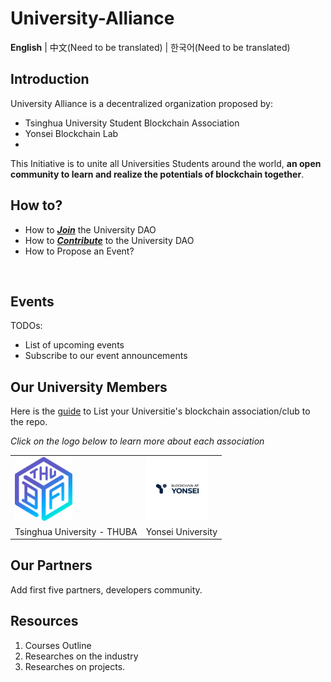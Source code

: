 # University-Alliance

**English** | 中文(Need to be translated) | 한국어(Need to be translated)

## Introduction

University Alliance is a decentralized organization proposed by:
- Tsinghua University Student Blockchain Association
- Yonsei Blockchain Lab
- 
This Initiative is to unite all Universities Students around the world, **an open community to learn and realize the potentials of blockchain together**.

## How to?
- How to [***Join***](./Guides/How_to_Join_University_DAO.md) the University DAO
- How to [***Contribute***](./Guides/How_to_Contribute_to_University_DAO.md) to the University DAO
- How to Propose an Event?

<br>

## Events

TODOs:
- List of upcoming events
- Subscribe to our event announcements

## Our University Members

Here is the [guide](./Guides/How_to_Join_University_DAO.md) to List your Universitie's blockchain association/club to the repo.

*Click on the logo below to learn more about each association*

<table>
	<tr>
		<td>
			<a href="https://thublockchain.org/">
        		<img src="./Assets/Logos/Tsinghua_University.jpg" alt="Tsinghua_University" style="zoom:10%;"/>
      		</a>
		</td>
		<td>
      		<a href="https://yonseiblockchainlab.com/">
        		<img src="./Assets/Logos/Yonsei_University.jpg" alt="Yonsei_University" style="zoom:10%;"/>
      		</a>
    	</td>
	</tr>
	<tr>
		<td>
			Tsinghua University - THUBA
		</td>
		<td>
			Yonsei University
		</td>
	</tr>
</table>

## Our Partners

Add first five partners, developers community.

## Resources

1. Courses Outline
2. Researches on the industry
3. Researches on projects.
